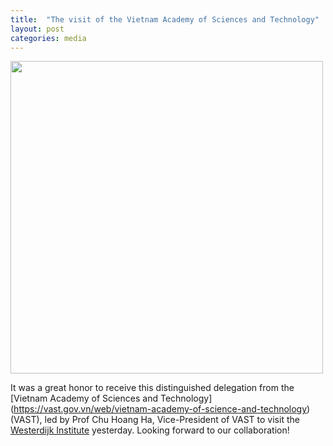 ```yaml
---
title:  "The visit of the Vietnam Academy of Sciences and Technology"
layout: post
categories: media
---
```


<img src="https://vuthuyduong.github.io/photos/VAST.jpg" height="500" />

It was a great honor to receive this distinguished delegation from the [Vietnam Academy of Sciences and Technology] (https://vast.gov.vn/web/vietnam-academy-of-science-and-technology) (VAST), led by Prof Chu Hoang Ha, 
Vice-President of VAST to visit the [Westerdijk Institute](https://wi.knaw.nl/) yesterday. Looking forward to our collaboration!
